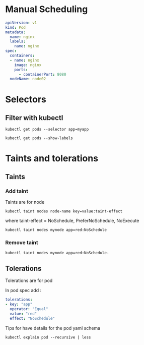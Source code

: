 # Manual Scheduling

```yaml
apiVersion: v1
kind: Pod
metadata:
  name: nginx
  labels:
    name: nginx
spec:
  containers:
  - name: nginx
    image: nginx
    ports:
      - containerPort: 8080
  nodeName: node02


```

# Selectors

## Filter with kubectl

`kubectl get pods --selector app=myapp`

`kubectl get pods --show-labels`

# Taints and tolerations

## Taints

### Add taint

Taints are for node

`kubectl taint nodes node-name key=value:taint-effect`

where taint-effect = NoSchedule, PreferNoSchedule, NoExecute

`kubectl taint nodes mynode app=red:NoSchedule`

### Remove taint

`kubectl taint nodes mynode app=red:NoSchedule-`

## Tolerations

Tolerations are for pod

In pod spec add : 

```yaml
tolerations:
- key: "app"
  operator: "Equal"
  value: "red"
  effect: "NoSchedule"
```

Tips for have details for the pod yaml schema

`kubectl explain pod --recursive | less`

